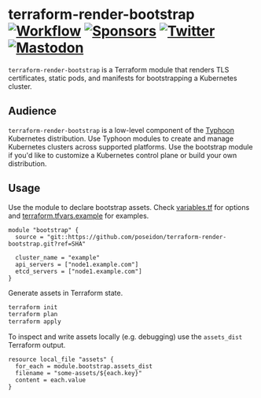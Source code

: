 # terraform-render-bootstrap [![Workflow](https://github.com/poseidon/terraform-render-bootstrap/actions/workflows/test.yaml/badge.svg)](https://github.com/poseidon/terraform-render-bootstrap/actions/workflows/test.yaml?query=branch%3Amain) [![Sponsors](https://img.shields.io/github/sponsors/poseidon?logo=github)](https://github.com/sponsors/poseidon) [![Twitter](https://img.shields.io/badge/follow-news-1da1f2?logo=twitter)](https://twitter.com/typhoon8s) [![Mastodon](https://img.shields.io/badge/follow-news-6364ff?logo=mastodon)](https://fosstodon.org/@poseidon)

`terraform-render-bootstrap` is a Terraform module that renders TLS certificates, static pods, and manifests for bootstrapping a Kubernetes cluster.

## Audience

`terraform-render-bootstrap` is a low-level component of the [Typhoon](https://github.com/poseidon/typhoon) Kubernetes distribution. Use Typhoon modules to create and manage Kubernetes clusters across supported platforms. Use the bootstrap module if you'd like to customize a Kubernetes control plane or build your own distribution.

## Usage

Use the module to declare bootstrap assets. Check [variables.tf](variables.tf) for options and [terraform.tfvars.example](terraform.tfvars.example) for examples.

```hcl
module "bootstrap" {
  source = "git::https://github.com/poseidon/terraform-render-bootstrap.git?ref=SHA"

  cluster_name = "example"
  api_servers = ["node1.example.com"]
  etcd_servers = ["node1.example.com"]
}
```

Generate assets in Terraform state.

```sh
terraform init
terraform plan
terraform apply
```

To inspect and write assets locally (e.g. debugging) use the `assets_dist` Terraform output.

```
resource local_file "assets" {
  for_each = module.bootstrap.assets_dist
  filename = "some-assets/${each.key}"
  content = each.value
}
```
